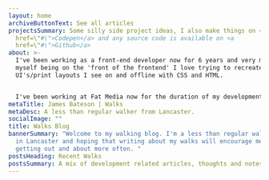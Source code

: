 ```yaml
---
layout: home
archiveButtonText: See all articles
projectsSummary: Some silly side project ideas, I also make things on <a
  href=\"#\">Codepen</a> and any source code is available on <a
  href=\"#\">Github</a>
about: >-
  I've been working as a front-end developer now for 6 years and very much see
  myself being on the 'front of the frontend' I love trying to recreate
  UI's/print layouts I see on and offline with CSS and HTML.


  I've been working at Fat Media now for the duration of my development career and live and work in Lancaster.
metaTitle: James Bateson | Walks
metaDesc: A less than regular walker from Lancaster.
socialImage: ""
title: Walks Blog
bannerSummary: "Welcome to my walking blog. I'm a less than regular walker based
  in Lancaster and hoping that writing about my walks will encourage me to start
  getting out and about more often. "
postsHeading: Recent Walks
postsSummary: A mix of development related articles, thoughts and notes.
---
```

